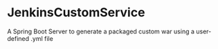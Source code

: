 # JenkinsCustomService
 A Spring Boot Server to generate a packaged custom war using a user-defined .yml file 

